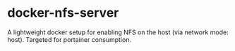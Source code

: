 # docker-nfs-server
A lightweight docker setup for enabling NFS on the host (via network mode: host). Targeted for portainer consumption.
